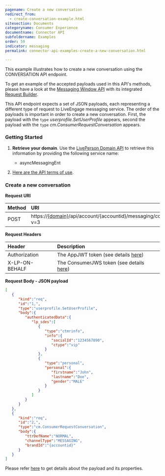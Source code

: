 ```yaml
---
pagename: Create a new conversation
redirect_from:
  - create-conversation-example.html
sitesection: Documents
categoryname: Consumer Experience
documentname: Connector API
subfoldername: Examples
order: 59
indicator: messaging
permalink: connector-api-examples-create-a-new-conversation.html

---
```


This example illustrates how to create a new conversation using the CONVERSATION API endpoint.

To get an example of the accepted payloads used in this API's methods, please have a look at the [Messaging Window API](consumer-int-overview.html) with its integrated [Request Builder](consumer-int-msg-reqs.html).

This API endpoint expects a set of JSON payloads, each representing a different type of request to LiveEngage messaging service. The order of the payloads is important in order to create a new conversation. First, the payload with the `type` _userprofile.SetUserProfile_ appears, second the payload with the `type` _cm.ConsumerRequestConversation_ appears.

### Getting Started

1. **Retrieve your domain**. Use the [LivePerson Domain API](agent-domain-domain-api.html) to retrieve this information by providing the following service name:

	* asyncMessagingEnt

2. [Here are the API terms of use](https://www.liveperson.com/policies/apitou).

### Create a new conversation

**Request URI**

| Method | URI  |
| :--- | :--- |
| POST | https://[{domain}](/agent-domain-domain-api.html)/api/account/{accountid}/messaging/consumer/conversation?v=3 |

**Request Headers**

| Header | Description |
| :--- | :--- |
| Authorization | The AppJWT token (see details [here](Create_AppJWT.html)) |
| X-LP-ON-BEHALF | The ConsumerJWS token (see details [here](Create_ConsumerJWS.html)) |

**Request Body - JSON payload**

```json
[
   {
      "kind":"req",
      "id":"1,",
      "type":"userprofile.SetUserProfile",
      "body":{
         "authenticatedData":{
            "lp_sdes":[
               {
                  "type":"ctmrinfo",
                  "info":{
                     "socialId":"1234567890",
                     "ctype":"vip"
                  }
               },
               {
                  "type":"personal",
                  "personal":{
                     "firstname":"John",
                     "lastname":"Doe",
                     "gender":"MALE"
                  }
               }
            ]
         }
      }
   },
   {
      "kind":"req",
      "id":"2,",
      "type":"cm.ConsumerRequestConversation",
      "body":{
         "ttrDefName":"NORMAL",
         "channelType":"MESSAGING",
         "brandId":"{accountid}"
      }
   }
]
```

Please refer [here](sendapi-create.html) to get details about the payload and its properties.
